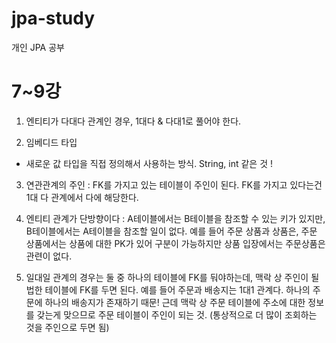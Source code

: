 # jpa-study
개인 JPA 공부

# 7~9강
1. 엔티티가 다대다 관계인 경우, 1대다 & 다대1로 풀어야 한다.

2. 임베디드 타입
- 새로운 값 타입을 직접 정의해서 사용하는 방식. String, int 같은 것 !

3. 연관관계의 주인 : FK를 가지고 있는 테이블이 주인이 된다.
FK를 가지고 있다는건 1대 다 관계에서 다에 해당한다.

4. 엔티티 관계가 단방향이다 : A테이블에서는 B테이블을 참조할 수 있는 키가 있지만, B테이블에서는 A테이블을 참조할 일이 없다.
예를 들어 주문 상품과 상품은, 주문 상품에서는 상품에 대한 PK가 있어 구분이 가능하지만 상품 입장에서는 주문상품은 관련이 없다.

5. 일대일 관계의 경우는 둘 중 하나의 테이블에 FK를 둬야하는데, 맥락 상 주인이 될법한 테이블에 FK를 두면 된다.
예를 들어 주문과 배송지는 1대1 관계다. 하나의 주문에 하나의 배송지가 존재하기 때문!
근데 맥락 상 주문 테이블에 주소에 대한 정보를 갖는게 맞으므로 주문 테이블이 주인이 되는 것.
(통상적으로 더 많이 조회하는 것을 주인으로 두면 됨)
